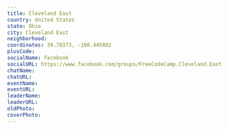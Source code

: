 ```yaml
---
title: Cleveland East
country: United States
state: Ohio
city: Cleveland East
neighborhood: 
coordinates: 39.78373, -100.445882
plusCode:
socialName: Facebook
socialURL: https://www.facebook.com/groups/FreeCodeCamp.Cleveland.East
chatName:
chatURL:
eventName:
eventURL:
leaderName:
leaderURL:
oldPhoto: 
coverPhoto:
---
```

